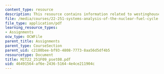 ```yaml
---
content_type: resource
description: This resource contains information related to westinghouse.
file: /media/courses/22-251-systems-analysis-of-the-nuclear-fuel-cycle-fall-2009/46491564af6e243651644e4ce211904c_MIT22_251F09_pset08.pdf
file_type: application/pdf
learning_resource_types:
- Assignments
ocw_type: OCWFile
parent_title: Assignments
parent_type: CourseSection
parent_uid: c2180bee-bf93-4808-7773-8aa56d5df4b5
resourcetype: Document
title: MIT22_251F09_pset08.pdf
uid: 46491564-af6e-2436-5164-4e4ce211904c
---
```

